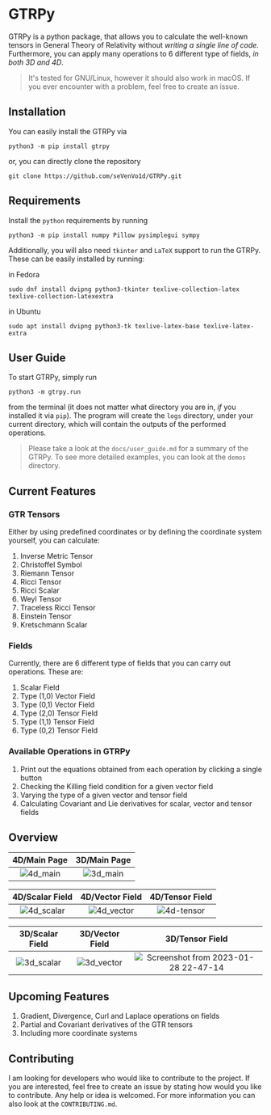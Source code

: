 # GTRPy

GTRPy is a python package, that allows you to calculate the well-known tensors in General Theory of Relativity without *writing a single line of code*. Furthermore, you can apply many operations to 6 different type of fields, *in both 3D and 4D*.

> It's tested for GNU/Linux, however it should also work in macOS. If you ever encounter with a problem, feel free to create an issue.

## Installation

You can easily install the GTRPy via

    python3 -m pip install gtrpy

or, you can directly clone the repository

    git clone https://github.com/seVenVo1d/GTRPy.git

## Requirements

Install the `python` requirements by running

    python3 -m pip install numpy Pillow pysimplegui sympy

Additionally, you will also need `tkinter` and `LaTeX` support to run the GTRPy. These can be easily installed by running:

in Fedora

    sudo dnf install dvipng python3-tkinter texlive-collection-latex texlive-collection-latexextra

in Ubuntu

    sudo apt install dvipng python3-tk texlive-latex-base texlive-latex-extra

## User Guide

To start GTRPy, simply run

    python3 -m gtrpy.run

from the terminal (it does not matter what directory you are in, *if* you installed it via `pip`). The program will create the `logs` directory, under your current directory, which will contain the outputs of the performed operations.

> Please take a look at the `docs/user_guide.md` for a summary of the GTRPy. To see more detailed examples, you can look at the `demos` directory.

## Current Features

### GTR Tensors

Either by using predefined coordinates or by defining the coordinate system yourself, you can calculate:

1. Inverse Metric Tensor
2. Christoffel Symbol
3. Riemann Tensor
4. Ricci Tensor
5. Ricci Scalar
6. Weyl Tensor
7. Traceless Ricci Tensor
8. Einstein Tensor
9. Kretschmann Scalar

### Fields

Currently, there are 6 different type of fields that you can carry out operations. These are:

1. Scalar Field
2. Type (1,0) Vector Field
3. Type (0,1) Vector Field
4. Type (2,0) Tensor Field
5. Type (1,1) Tensor Field
6. Type (0,2) Tensor Field

### Available Operations in GTRPy

1. Print out the equations obtained from each operation by clicking a single button
2. Checking the Killing field condition for a given vector field
3. Varying the type of a given vector and tensor field
4. Calculating Covariant and Lie derivatives for scalar, vector and tensor fields

## Overview

4D/Main Page          |  3D/Main Page
:-------------------------:|:-------------------------:
![4d_main](https://user-images.githubusercontent.com/45866787/213305163-b6470289-e167-4ffd-ab18-d592ae19011e.png) | ![3d_main](https://user-images.githubusercontent.com/45866787/213305193-9efe501f-0347-4166-a487-2cbdee3fe24c.png)

4D/Scalar Field        |  4D/Vector Field       | 4D/Tensor Field
:-------------------------:|:-------------------------:|:-------------------------:
![4d_scalar](https://user-images.githubusercontent.com/45866787/212769650-d55d3001-db4e-4c79-ada5-cfcc1d40efb3.png) | ![4d_vector](https://user-images.githubusercontent.com/45866787/212769667-082904c3-6e77-48ab-b787-8dda0aa7e0a8.png) | ![4d-tensor](https://user-images.githubusercontent.com/45866787/215287844-45bb7c97-3369-43b8-a4de-96e712216acb.png)

3D/Scalar Field        |  3D/Vector Field       | 3D/Tensor Field
:-------------------------:|:-------------------------:|:-------------------------:
![3d_scalar](https://user-images.githubusercontent.com/45866787/212769736-171c0a1f-63a2-44f4-96ab-b86bf6eeef8f.png) |![3d_vector](https://user-images.githubusercontent.com/45866787/212769750-de725b69-0a9f-460f-b451-5e03ecd758c5.png) | ![Screenshot from 2023-01-28 22-47-14](https://user-images.githubusercontent.com/45866787/215287851-73694819-fb9e-4d14-88c8-36718a5e1f1d.png)

## Upcoming Features

1. Gradient, Divergence, Curl and Laplace operations on fields
2. Partial and Covariant derivatives of the GTR tensors
3. Including more coordinate systems

## Contributing

I am looking for developers who would like to contribute to the project. If you are interested, feel free to create an issue by stating how would you like to contribute. Any help or idea is welcomed. For more information you can also look at the `CONTRIBUTING.md`.
